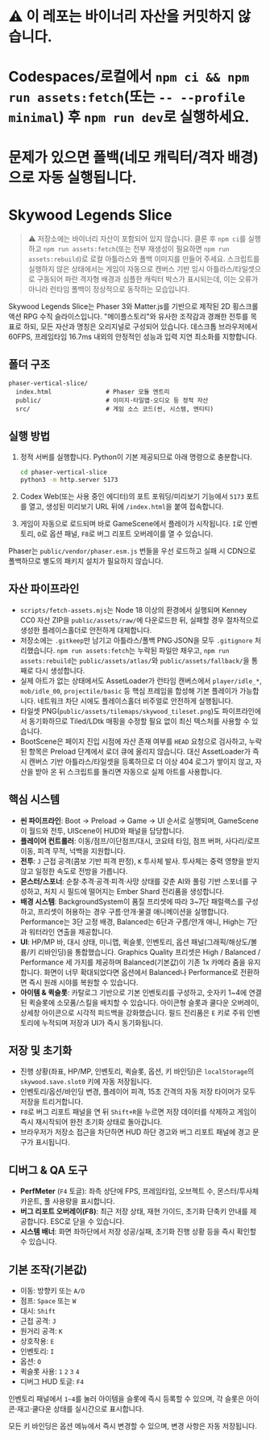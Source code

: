 # ⚠️ 이 레포는 바이너리 자산을 커밋하지 않습니다.
# Codespaces/로컬에서 `npm ci && npm run assets:fetch`(또는 `-- --profile minimal`) 후 `npm run dev`로 실행하세요.
# 문제가 있으면 폴백(네모 캐릭터/격자 배경)으로 자동 실행됩니다.

# Skywood Legends Slice

> ⚠️ 저장소에는 바이너리 자산이 포함되어 있지 않습니다. 클론 후 `npm ci`를 실행하고 `npm run assets:fetch`(또는 전부 재생성이 필요하면 `npm run assets:rebuild`)로 로컬 아틀라스와 폴백 이미지를 만들어 주세요.
> 스크립트를 실행하지 않은 상태에서는 게임이 자동으로 캔버스 기반 임시 아틀라스/타일셋으로 구동되어 파란 격자형 배경과 심플한 캐릭터 박스가 표시되는데, 이는 오류가 아니라 런타임 폴백이 정상적으로 동작하는 모습입니다.

Skywood Legends Slice는 Phaser 3와 Matter.js를 기반으로 제작된 2D 횡스크롤 액션 RPG 수직 슬라이스입니다. "메이플스토리"와 유사한 조작감과 경쾌한 전투를 목표로 하되, 모든 자산과 명칭은 오리지널로 구성되어 있습니다. 데스크톱 브라우저에서 60FPS, 프레임타임 16.7ms 내외의 안정적인 성능과 입력 지연 최소화를 지향합니다.

## 폴더 구조

```
phaser-vertical-slice/
  index.html               # Phaser 모듈 엔트리
  public/                  # 이미지·타일맵·오디오 등 정적 자산
  src/                     # 게임 소스 코드(씬, 시스템, 엔티티)
```

## 실행 방법

1. 정적 서버를 실행합니다. Python이 기본 제공되므로 아래 명령으로 충분합니다.

   ```bash
   cd phaser-vertical-slice
   python3 -m http.server 5173
   ```
2. Codex Web(또는 사용 중인 에디터)의 포트 포워딩/미리보기 기능에서 `5173` 포트를 열고, 생성된 미리보기 URL 뒤에 `/index.html`을 붙여 접속합니다.
3. 게임이 자동으로 로드되며 바로 GameScene에서 플레이가 시작됩니다. `I`로 인벤토리, `O`로 옵션 패널, `F8`로 버그 리포트 오버레이를 열 수 있습니다.

Phaser는 `public/vendor/phaser.esm.js` 번들을 우선 로드하고 실패 시 CDN으로 폴백하므로 별도의 패키지 설치가 필요하지 않습니다.

## 자산 파이프라인

- `scripts/fetch-assets.mjs`는 Node 18 이상의 환경에서 실행되며 Kenney CC0 자산 ZIP을 `public/assets/raw/`에 다운로드한 뒤, 실패할 경우 절차적으로 생성한 플레이스홀더로 안전하게 대체합니다.
- 저장소에는 `.gitkeep`만 남기고 아틀라스/폴백 PNG·JSON을 모두 `.gitignore` 처리했습니다. `npm run assets:fetch`는 누락된 파일만 채우고, `npm run assets:rebuild`는 `public/assets/atlas/`와 `public/assets/fallback/`을 통째로 다시 생성합니다.
- 실제 아트가 없는 상태에서도 AssetLoader가 런타임 캔버스에서 `player/idle_*`, `mob/idle_00`, `projectile/basic` 등 핵심 프레임을 합성해 기본 플레이가 가능합니다. 네트워크 차단 시에도 플레이스홀더 비주얼로 안전하게 실행됩니다.
- 타일셋 PNG(`public/assets/tilemaps/skywood_tileset.png`)도 파이프라인에서 동기화하므로 Tiled/LDtk 매핑을 수정할 필요 없이 최신 텍스처를 사용할 수 있습니다.
- BootScene은 페이지 진입 시점에 자산 존재 여부를 `HEAD` 요청으로 검사하고, 누락된 항목은 Preload 단계에서 로더 큐에 올리지 않습니다. 대신 AssetLoader가 즉시 캔버스 기반 아틀라스/타일셋을 등록하므로 더 이상 404 로그가 쌓이지 않고, 자산을 받아 온 뒤 스크립트를 돌리면 자동으로 실제 아트를 사용합니다.

## 핵심 시스템

- **씬 파이프라인**: Boot → Preload → Game → UI 순서로 실행되며, GameScene이 월드와 전투, UIScene이 HUD와 패널을 담당합니다.
- **플레이어 컨트롤러**: 이동/점프/이단점프/대시, 코요테 타임, 점프 버퍼, 사다리/로프 이동, 피격 무적, 넉백을 지원합니다.
- **전투**: `J` 근접 공격(콤보 기반 피격 판정), `K` 투사체 발사. 투사체는 중력 영향을 받지 않고 일정한 속도로 전방을 가릅니다.
- **몬스터/스포너**: 순찰·추격·공격·피격·사망 상태를 갖춘 AI와 풀링 기반 스포너를 구성하고, 처치 시 필드에 떨어지는 Ember Shard 전리품을 생성합니다.
- **배경 시스템**: BackgroundSystem이 품질 프리셋에 따라 3~7단 패럴랙스를 구성하고, 프리셋이 허용하는 경우 구름·안개·물결 애니메이션을 실행합니다. Performance는 3단 고정 배경, Balanced는 6단과 구름/안개 애니, High는 7단과 워터라인 연출을 제공합니다.
- **UI**: HP/MP 바, 대시 상태, 미니맵, 퀵슬롯, 인벤토리, 옵션 패널(그래픽/해상도/볼륨/키 리바인딩)을 통합했습니다. Graphics Quality
  프리셋은 High / Balanced / Performance 세 가지를 제공하며 Balanced(기본값)이 기존 1x 카메라 줌을 유지합니다. 화면이 너무
  확대되었다면 옵션에서 Balanced나 Performance로 전환하면 즉시 원래 시야를 복원할 수 있습니다.
- **아이템 & 퀵슬롯**: 카탈로그 기반으로 기본 인벤토리를 구성하고, 숫자키 1~4에 연결된 퀵슬롯에 소모품/스킬을 배치할 수 있습니다. 아이콘형 슬롯과 쿨다운 오버레이, 상세창 아이콘으로 시각적 피드백을 강화했습니다. 필드 전리품은 `E` 키로 주워 인벤토리에 누적되며 저장과 UI가 즉시 동기화됩니다.

## 저장 및 초기화

- 진행 상황(좌표, HP/MP, 인벤토리, 퀵슬롯, 옵션, 키 바인딩)은 `localStorage`의 `skywood.save.slot0` 키에 자동 저장됩니다.
- 인벤토리/옵션/바인딩 변경, 플레이어 피격, 15초 간격의 자동 저장 타이머가 모두 저장을 트리거합니다.
- `F8`로 버그 리포트 패널을 연 뒤 `Shift+R`을 누르면 저장 데이터를 삭제하고 게임이 즉시 재시작되어 완전 초기화 상태로 돌아갑니다.
- 브라우저가 저장소 접근을 차단하면 HUD 하단 경고와 버그 리포트 패널에 경고 문구가 표시됩니다.

## 디버그 & QA 도구

- **PerfMeter** (`F4` 토글): 좌측 상단에 FPS, 프레임타임, 오브젝트 수, 몬스터/투사체 카운트, 풀 사용량을 표시합니다.
- **버그 리포트 오버레이(F8)**: 최근 저장 상태, 재현 가이드, 초기화 단축키 안내를 제공합니다. ESC로 닫을 수 있습니다.
- **시스템 배너**: 화면 좌하단에서 저장 성공/실패, 초기화 진행 상황 등을 즉시 확인할 수 있습니다.

## 기본 조작(기본값)

- 이동: 방향키 또는 `A/D`
- 점프: `Space` 또는 `W`
- 대시: `Shift`
- 근접 공격: `J`
- 원거리 공격: `K`
- 상호작용: `E`
- 인벤토리: `I`
- 옵션: `O`
- 퀵슬롯 사용: `1` `2` `3` `4`
- 디버그 HUD 토글: `F4`

인벤토리 패널에서 `1~4`를 눌러 아이템을 슬롯에 즉시 등록할 수 있으며, 각 슬롯은 아이콘·재고·쿨다운 상태를 실시간으로 표시합니다.

모든 키 바인딩은 옵션 메뉴에서 즉시 변경할 수 있으며, 변경 사항은 자동 저장됩니다.
